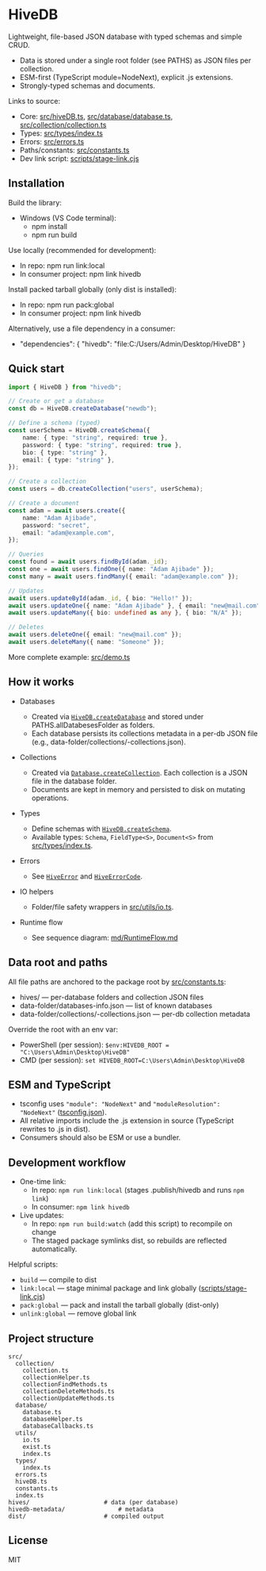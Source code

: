 # HiveDB

Lightweight, file-based JSON database with typed schemas and simple CRUD.

-   Data is stored under a single root folder (see PATHS) as JSON files per collection.
-   ESM-first (TypeScript module=NodeNext), explicit .js extensions.
-   Strongly-typed schemas and documents.

Links to source:

-   Core: [src/hiveDB.ts](c:\Users\Admin\Desktop\HiveDB\src\hiveDB.ts), [src/database/database.ts](c:\Users\Admin\Desktop\HiveDB\src\database\database.ts), [src/collection/collection.ts](c:\Users\Admin\Desktop\HiveDB\src\collection\collection.ts)
-   Types: [src/types/index.ts](c:\Users\Admin\Desktop\HiveDB\src\types\index.ts)
-   Errors: [src/errors.ts](c:\Users\Admin\Desktop\HiveDB\src\errors.ts)
-   Paths/constants: [src/constants.ts](c:\Users\Admin\Desktop\HiveDB\src\constants.ts)
-   Dev link script: [scripts/stage-link.cjs](c:\Users\Admin\Desktop\HiveDB\scripts\stage-link.cjs)
<!-- -   Runtime flow diagram: [md/RuntimeFlow.md](c:\Users\Admin\Desktop\HiveDB\md\RuntimeFlow.md) -->

## Installation

Build the library:

-   Windows (VS Code terminal):
    -   npm install
    -   npm run build

Use locally (recommended for development):

-   In repo: npm run link:local
-   In consumer project: npm link hivedb

Install packed tarball globally (only dist is installed):

-   In repo: npm run pack:global
-   In consumer project: npm link hivedb

Alternatively, use a file dependency in a consumer:

-   "dependencies": { "hivedb": "file:C:/Users/Admin/Desktop/HiveDB" }

## Quick start

```ts
import { HiveDB } from "hivedb";

// Create or get a database
const db = HiveDB.createDatabase("newdb");

// Define a schema (typed)
const userSchema = HiveDB.createSchema({
    name: { type: "string", required: true },
    password: { type: "string", required: true },
    bio: { type: "string" },
    email: { type: "string" },
});

// Create a collection
const users = db.createCollection("users", userSchema);

// Create a document
const adam = await users.create({
    name: "Adam Ajibade",
    password: "secret",
    email: "adam@example.com",
});

// Queries
const found = await users.findById(adam._id);
const one = await users.findOne({ name: "Adam Ajibade" });
const many = await users.findMany({ email: "adam@example.com" });

// Updates
await users.updateById(adam._id, { bio: "Hello!" });
await users.updateOne({ name: "Adam Ajibade" }, { email: "new@mail.com" });
await users.updateMany({ bio: undefined as any }, { bio: "N/A" });

// Deletes
await users.deleteOne({ email: "new@mail.com" });
await users.deleteMany({ name: "Someone" });
```

More complete example: [src/demo.ts](c:\Users\Admin\Desktop\HiveDB\src\demo.ts)

## How it works

-   Databases

    -   Created via [`HiveDB.createDatabase`](c:\Users\Admin\Desktop\HiveDB\src\hiveDB.ts) and stored under PATHS.allDatabesesFolder as folders.
    -   Each database persists its collections metadata in a per-db JSON file (e.g., data-folder/collections/<db>-collections.json).

-   Collections

    -   Created via [`Database.createCollection`](c:\Users\Admin\Desktop\HiveDB\src\database\database.ts). Each collection is a JSON file in the database folder.
    -   Documents are kept in memory and persisted to disk on mutating operations.

-   Types

    -   Define schemas with [`HiveDB.createSchema`](c:\Users\Admin\Desktop\HiveDB\src\hiveDB.ts).
    -   Available types: `Schema`, `FieldType<S>`, `Document<S>` from [src/types/index.ts](c:\Users\Admin\Desktop\HiveDB\src\types\index.ts).

-   Errors

    -   See [`HiveError`](c:\Users\Admin\Desktop\HiveDB\src\errors.ts) and [`HiveErrorCode`](c:\Users\Admin\Desktop\HiveDB\src\errors.ts).

-   IO helpers

    -   Folder/file safety wrappers in [src/utils/io.ts](c:\Users\Admin\Desktop\HiveDB\src\utils\io.ts).

-   Runtime flow
    -   See sequence diagram: [md/RuntimeFlow.md](c:\Users\Admin\Desktop\HiveDB\md\RuntimeFlow.md)

## Data root and paths

All file paths are anchored to the package root by [src/constants.ts](c:\Users\Admin\Desktop\HiveDB\src\constants.ts):

-   hives/ — per-database folders and collection JSON files
-   data-folder/databases-info.json — list of known databases
-   data-folder/collections/<db>-collections.json — per-db collection metadata

Override the root with an env var:

-   PowerShell (per session): `$env:HIVEDB_ROOT = "C:\Users\Admin\Desktop\HiveDB"`
-   CMD (per session): `set HIVEDB_ROOT=C:\Users\Admin\Desktop\HiveDB`

## ESM and TypeScript

-   tsconfig uses `"module": "NodeNext"` and `"moduleResolution": "NodeNext"` ([tsconfig.json](c:\Users\Admin\Desktop\HiveDB\tsconfig.json)).
-   All relative imports include the .js extension in source (TypeScript rewrites to .js in dist).
-   Consumers should also be ESM or use a bundler.

## Development workflow

-   One-time link:
    -   In repo: `npm run link:local` (stages .publish/hivedb and runs `npm link`)
    -   In consumer: `npm link hivedb`
-   Live updates:
    -   In repo: `npm run build:watch` (add this script) to recompile on change
    -   The staged package symlinks dist, so rebuilds are reflected automatically.

Helpful scripts:

-   `build` — compile to dist
-   `link:local` — stage minimal package and link globally ([scripts/stage-link.cjs](c:\Users\Admin\Desktop\HiveDB\scripts\stage-link.cjs))
-   `pack:global` — pack and install the tarball globally (dist-only)
-   `unlink:global` — remove global link

## Project structure

```
src/
  collection/
    collection.ts
    collectionHelper.ts
    collectionFindMethods.ts
    collectionDeleteMethods.ts
    collectionUpdateMethods.ts
  database/
    database.ts
    databaseHelper.ts
    databaseCallbacks.ts
  utils/
    io.ts
    exist.ts
    index.ts
  types/
    index.ts
  errors.ts
  hiveDB.ts
  constants.ts
  index.ts
hives/                     # data (per database)
hivedb-metadata/               # metadata
dist/                      # compiled output
```

## License

MIT
